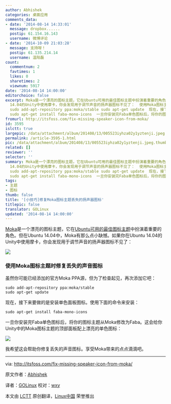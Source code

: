 ```yaml
---
author: Abhishek
categories: 桌面应用
comments_data:
- date: '2014-08-14 14:33:01'
  message: dropbox......
  postip: 61.154.16.143
  username: 微博评论
- date: '2014-10-09 21:03:28'
  message: 支持呀！
  postip: 61.135.214.14
  username: 温阳磊
count:
  commentnum: 2
  favtimes: 1
  likes: 0
  sharetimes: 2
  viewnum: 5917
date: '2014-08-14 14:00:00'
editorchoice: false
excerpt: Moka是一个漂亮的图标主题，它在Ubuntu可用的最佳图标主题中扮演着重要的角色。但在Ubuntu 14.04中，Moka有那么点小缺憾。如果你在Ubuntu
  14.04的Unity中使用摩卡，你会发现用于调节声音的扬声器图标不见了：  使用Moka图标主题时修复丢失的声音图标 虽然你可能已经添加的官方Moka PPA源，但为了检查起见，再次添加它吧：
  sudo add-apt-repository ppa:moka/stable sudo apt-get update  现在，接下来要做的是安装单色面板图标。使用下面的命令来安装：
  sudo apt-get install faba-mono-icons  一旦你安装完Faba单色图标后，将你的图标主
fromurl: http://itsfoss.com/fix-missing-speaker-icon-from-moka/
id: 3595
islctt: true
largepic: /data/attachment/album/201408/13/005523iyhza02y1yztenji.jpeg
permalink: /article-3595-1.html
pic: /data/attachment/album/201408/13/005523iyhza02y1yztenji.jpeg.thumb.jpg
related: []
reviewer: ''
selector: ''
summary: Moka是一个漂亮的图标主题，它在Ubuntu可用的最佳图标主题中扮演着重要的角色。但在Ubuntu 14.04中，Moka有那么点小缺憾。如果你在Ubuntu
  14.04的Unity中使用摩卡，你会发现用于调节声音的扬声器图标不见了：  使用Moka图标主题时修复丢失的声音图标 虽然你可能已经添加的官方Moka PPA源，但为了检查起见，再次添加它吧：
  sudo add-apt-repository ppa:moka/stable sudo apt-get update  现在，接下来要做的是安装单色面板图标。使用下面的命令来安装：
  sudo apt-get install faba-mono-icons  一旦你安装完Faba单色图标后，将你的图标主
tags:
- 主题
- 图标
thumb: false
title: '[小技巧]修复Moka图标主题丢失的扬声器图标'
titlepic: false
translator: GOLinux
updated: '2014-08-14 14:00:00'
---
```


[Moka](http://mokaproject.com/)是一个漂亮的图标主题，它在[Ubuntu可用的最佳图标主题](http://itsfoss.com/best-icon-themes-ubuntu-1404/)中扮演着重要的角色。但在Ubuntu 14.04中，Moka有那么点小缺憾。如果你在Ubuntu 14.04的Unity中使用摩卡，你会发现用于调节声音的扬声器图标不见了：


![](/data/attachment/album/201408/13/005523iyhza02y1yztenji.jpeg)


### 使用Moka图标主题时修复丢失的声音图标


虽然你可能已经添加的官方Moka PPA源，但为了检查起见，再次添加它吧：



```
sudo add-apt-repository ppa:moka/stable
sudo apt-get update

```

现在，接下来要做的是安装单色面板图标。使用下面的命令来安装：



```
sudo apt-get install faba-mono-icons

```

一旦你安装完Faba单色图标后，将你的图标主题从Moka修改为Faba。这会给你Unity中的Moka图标主题的顶部面板配上漂亮的单色图标：


![](/data/attachment/album/201408/13/005524j5n898sfeshh9s51.jpeg)


我希望这会帮助你修复丢失的声音图标。享受Moka带来的点点滴滴吧。




---


via: <http://itsfoss.com/fix-missing-speaker-icon-from-moka/>


原文作者：[Abhishek](http://itsfoss.com/author/Abhishek/)


译者：[GOLinux](https://github.com/GOLinux) 校对：[wxy](https://github.com/wxy)


本文由 [LCTT](https://github.com/LCTT/TranslateProject) 原创翻译，[Linux中国](http://linux.cn/) 荣誉推出